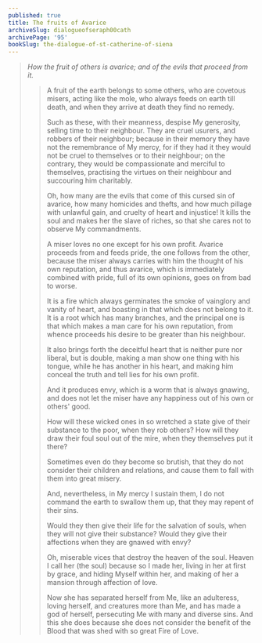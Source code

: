 ```yaml
---
published: true
title: The fruits of Avarice
archiveSlug: dialogueofseraph00cath
archivePage: '95'
bookSlug: the-dialogue-of-st-catherine-of-siena
---
```


> *How the fruit of others is avarice; and of the evils that proceed from it.*
> 
>> A fruit of the earth belongs to some others, who are covetous misers, acting like the mole, who always feeds on earth till death, and when they arrive at death they find no remedy.
>>
>> Such as these, with their meanness, despise My generosity, selling time to their neighbour. They are cruel usurers, and robbers of their neighbour; because in their memory they have not the remembrance of My mercy, for if they had it they would not be cruel to themselves or to their neighbour; on the contrary, they would be compassionate and merciful to themselves, practising the virtues on their neighbour and succouring him charitably.
>>
>> Oh, how many are the evils that come of this cursed sin of avarice, how many homicides and thefts, and how much pillage with unlawful gain, and cruelty of heart and injustice! It kills the soul and makes her the slave of riches, so that she cares not to observe My commandments.
>>
>> A miser loves no one except for his own profit. Avarice proceeds from and feeds pride, the one follows from the other, because the miser always carries with him the thought of his own reputation, and thus avarice, which is immediately combined with pride, full of its own opinions, goes on from bad to worse.
>>
>> It is a fire which always germinates the smoke of vainglory and vanity of heart, and boasting in that which does not belong to it. It is a root which has many branches, and the principal one is that which makes a man care for his own reputation, from whence proceeds his desire to be greater than his neighbour.
>>
>> It also brings forth the deceitful heart that is neither pure nor liberal, but is double, making a man show one thing with his tongue, while he has another in his heart, and making him conceal the truth and tell lies for his own profit.
>>
>> And it produces envy, which is a worm that is always gnawing, and does not let the miser have any happiness out of his own or others' good.
>>
>> How will these wicked ones in so wretched a state give of their substance to the poor, when they rob others? How will they draw their foul soul out of the mire, when they themselves put it there?
>>
>> Sometimes even do they become so brutish, that they do not consider their children and relations, and cause them to fall with them into great misery.
>>
>> And, nevertheless, in My mercy I sustain them, I do not command the earth to swallow them up, that they may repent of their sins.
>>
>> Would they then give their life for the salvation of souls, when they will not give their substance? Would they give their affections when they are gnawed with envy?
>>
>> Oh, miserable vices that destroy the heaven of the soul. Heaven I call her (the soul) because so I made her, living in her at first by grace, and hiding Myself within her, and making of her a mansion through affection of love.
>>
>> Now she has separated herself from Me, like an adulteress, loving herself, and creatures more than Me, and has made a god of herself, persecuting Me with many and diverse sins. And this she does because she does not consider the benefit of the Blood that was shed with so great Fire of Love.
